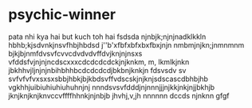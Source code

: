  # psychic-winner
pata nhi kya hai but kuch toh hai
fsdsda
njnbjk;njnjnadklkkln
 hbhb;kjsdvnkjnsvfhbjhbdsd
 j''b'xfbfxbfxbxfbxjnjn
 nmbmjnjkn;jnmnmnm
 bjkjbjnmfdvsvfcvvcdvdvdvffdvjknjnjnsxs
  vfddsfvjnjnjncdscxxxcdcdcdcdckjnjknkm, m, lkmlkjnkn
 jbkhhvjljnjnjnbihbhhbcdcdcdcdjbkbnjknkjn
 fdsvsdv sv svfvfvfvxsxsxsbbjhbkjbjkbdsvffvdscskjnjknjsdscascdbhbjhb
vgkhhjuibiuhiuhiuhuhnjnj
nnndsvsvfdddjnjnnnjjjnjkkjnkjnjjbkhjb
jknjknjknjknvccvffffhhnkjnjnbjb
jhvhj,v,jh
nnnnnn
dccds
njnknn
gfgf
